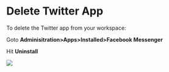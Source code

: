 # Delete Twitter App

To delete the Twitter app from your workspace:

Goto **Adminisitration>Apps>Installed>Facebook Messenger**

Hit **Uninstall**

![](../../../../../.gitbook/assets/2022-02-01\_16-54-28.png)
